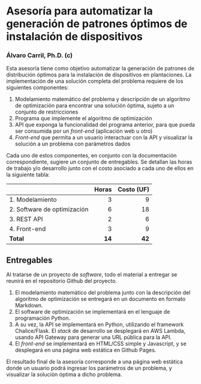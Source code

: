 # Asesoría para automatizar la generación de patrones óptimos de instalación de dispositivos

### Álvaro Carril, Ph.D. (c)

Esta asesoría tiene como objetivo automatizar la generación de patrones de distribución óptimos para la instalación de dispositivos en plantaciones.
La implementación de una solución completa del problema requiere de los siguientes componentes:

1. Modelamiento matemático del problema y descripción de un algoritmo de optimización para encontrar una solución óptima, sujeto a un conjunto de restricciones
2. Programa que implemente el algoritmo de optimización
3. API que exponga la funcionalidad del programa anterior, para que pueda ser consumida por un _front-end_ (aplicación web u otro)
4. _Front-end_ que permita a un usuario interactuar con la API y visualizar la solución a un problema con parámetros dados

Cada uno de estos componentes, en conjunto con la documentación correspondiente, sugiere un conjunto de entregables.
Se detallan las horas de trabajo y/o desarrollo junto con el costo asociado a cada uno de ellos en la siguiente tabla:

|                             | Horas | Costo (UF) |
|-----------------------------|------:|-----------:|
| 1. Modelamiento             |     3 |          9 |
| 2. Software de optimización |     6 |         18 |
| 3. REST API                 |     2 |          6 |
| 4. Front-end                |     3 |          9 |
| **Total**                   |**14** |     **42** |

## Entregables

Al tratarse de un proyecto de _software_, todo el material a entregar se reunirá en el repositorio Github del proyecto.

1. El modelamiento matemático del problema junto con la descripción del algoritmo de optimización se entregará en un documento en formato Markdown.
2. El software de optimización se implementará en el lenguaje de programación Python.
3. A su vez, la API se implementará en Python, utilizando el framework Chalice/Flask. El _stack_ de desarrollo se desplegará en AWS Lambda, usando API Gateway para generar una URL pública para la API.
4. El _front-end_ se implementará en HTML/CSS simple y Javascript, y se desplegará en una página web estática en Github Pages.

El resultado final de la asesoría corresponde a una página web estática donde un usuario podrá ingresar los parámetros de un problema, y visualizar la solución óptima a dicho problema.
